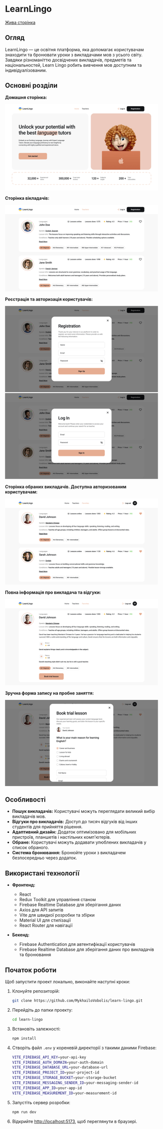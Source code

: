 # LearnLingo

[Жива сторінка](https://top-learn-lingo.vercel.app/)

## Огляд

LearnLingo — це освітня платформа, яка допомагає користувачам знаходити та бронювати уроки з викладачами мов з усього світу. Завдяки різноманіттю досвідчених викладачів, предметів та національностей, Learn Lingo робить вивчення мов доступним та індивідуалізованим.

## Основні розділи

**Домашня сторінка:**

![Home Page](./src/assets/images/home-page.png)

**Cторінка вікладачів:**

![Teachers Page](./src/assets/images/teachers-page.png)

**Реєстрація та авторизація користувачів:**

![Sign Up](./src/assets/images/sign-up.png)
![Sign In](./src/assets/images/sign-in.png)

**Сторінка обраних викладачів. Доступна авторизованим користувачам:**

![Teacher Info](./src/assets/images/favorite-teachers-page.png)

**Повна інформація про викладача та відгуки:**

![Teacher Info](./src/assets/images/teacher-info.png)

**Зручна форма запису на пробне заняття:**

![Trial Lesson](./src/assets/images/trial-lesson.png)

## Особливості

- **Пошук викладачів:** Користувачі можуть переглядати великий вибір викладачів мов.
- **Відгуки про викладачів:** Доступ до тисяч відгуків від інших студентів для прийняття рішення.
- **Адаптивний дизайн:** Додаток оптимізовано для мобільних пристроїв, планшетів і настільних комп'ютерів.
- **Обране:** Користувачі можуть додавати улюблених викладачів у список обраного.
- **Система бронювання:** Бронюйте уроки з викладачем безпосередньо через додаток.

## Використані технології

- **Фронтенд:**

  - React
  - Redux Toolkit для управління станом
  - Firebase Realtime Database для зберігання даних
  - Axios для API запитів
  - Vite для швидкої розробки та збірки
  - Material UI для стилізації
  - React Router для навігації

- **Бекенд:**
  - Firebase Authentication для автентифікації користувачів
  - Firebase Realtime Database для зберігання даних про викладачів та бронювання

## Початок роботи

Щоб запустити проект локально, виконайте наступні кроки:

1. Клонуйте репозиторій:

   ```bash
   git clone https://github.com/MykhailoVobolis/learn-lingo.git
   ```

2. Перейдіть до папки проекту:

   ```bash
   cd learn-lingo
   ```

3. Встановіть залежності:

   ```bash
   npm install
   ```

4. Створіть файл `.env` у кореневій директорії з такими даними Firebase:

   ```bash
   VITE_FIREBASE_API_KEY=your-api-key
   VITE_FIREBASE_AUTH_DOMAIN=your-auth-domain
   VITE_FIREBASE_DATABASE_URL=your-database-url
   VITE_FIREBASE_PROJECT_ID=your-project-id
   VITE_FIREBASE_STORAGE_BUCKET=your-storage-bucket
   VITE_FIREBASE_MESSAGING_SENDER_ID=your-messaging-sender-id
   VITE_FIREBASE_APP_ID=your-app-id
   VITE_FIREBASE_MEASUREMENT_ID=your-measurement-id
   ```

5. Запустіть сервер розробки:

   ```bash
   npm run dev
   ```

6. Відкрийте [http://localhost:5173](http://localhost:5173), щоб переглянути в браузері.
